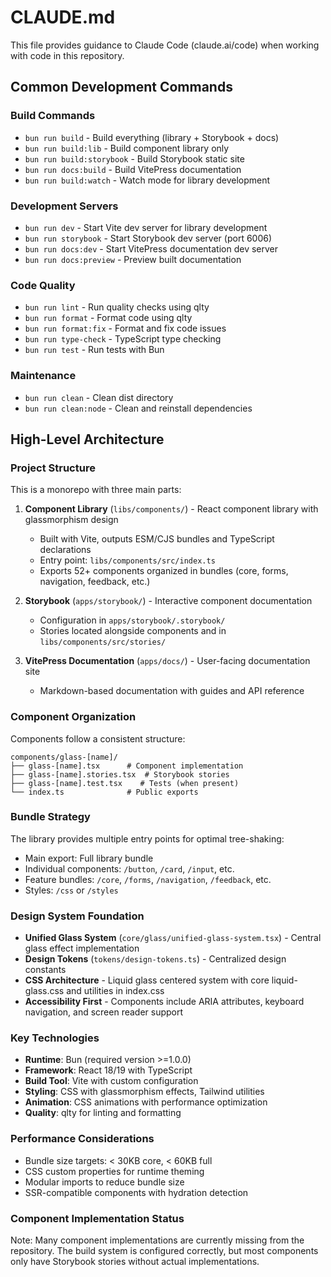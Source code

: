 # CLAUDE.md

This file provides guidance to Claude Code (claude.ai/code) when working with code in this repository.

## Common Development Commands

### Build Commands

- `bun run build` - Build everything (library + Storybook + docs)
- `bun run build:lib` - Build component library only
- `bun run build:storybook` - Build Storybook static site
- `bun run docs:build` - Build VitePress documentation
- `bun run build:watch` - Watch mode for library development

### Development Servers

- `bun run dev` - Start Vite dev server for library development
- `bun run storybook` - Start Storybook dev server (port 6006)
- `bun run docs:dev` - Start VitePress documentation dev server
- `bun run docs:preview` - Preview built documentation

### Code Quality

- `bun run lint` - Run quality checks using qlty
- `bun run format` - Format code using qlty
- `bun run format:fix` - Format and fix code issues
- `bun run type-check` - TypeScript type checking
- `bun run test` - Run tests with Bun

### Maintenance

- `bun run clean` - Clean dist directory
- `bun run clean:node` - Clean and reinstall dependencies

## High-Level Architecture

### Project Structure

This is a monorepo with three main parts:

1. **Component Library** (`libs/components/`) - React component library with glassmorphism design
   - Built with Vite, outputs ESM/CJS bundles and TypeScript declarations
   - Entry point: `libs/components/src/index.ts`
   - Exports 52+ components organized in bundles (core, forms, navigation, feedback, etc.)

2. **Storybook** (`apps/storybook/`) - Interactive component documentation
   - Configuration in `apps/storybook/.storybook/`
   - Stories located alongside components and in `libs/components/src/stories/`

3. **VitePress Documentation** (`apps/docs/`) - User-facing documentation site
   - Markdown-based documentation with guides and API reference

### Component Organization

Components follow a consistent structure:

```
components/glass-[name]/
├── glass-[name].tsx      # Component implementation
├── glass-[name].stories.tsx  # Storybook stories
├── glass-[name].test.tsx    # Tests (when present)
└── index.ts              # Public exports
```

### Bundle Strategy

The library provides multiple entry points for optimal tree-shaking:

- Main export: Full library bundle
- Individual components: `/button`, `/card`, `/input`, etc.
- Feature bundles: `/core`, `/forms`, `/navigation`, `/feedback`, etc.
- Styles: `/css` or `/styles`

### Design System Foundation

- **Unified Glass System** (`core/glass/unified-glass-system.tsx`) - Central glass effect implementation
- **Design Tokens** (`tokens/design-tokens.ts`) - Centralized design constants
- **CSS Architecture** - Liquid glass centered system with core liquid-glass.css and utilities in index.css
- **Accessibility First** - Components include ARIA attributes, keyboard navigation, and screen reader support

### Key Technologies

- **Runtime**: Bun (required version >=1.0.0)
- **Framework**: React 18/19 with TypeScript
- **Build Tool**: Vite with custom configuration
- **Styling**: CSS with glassmorphism effects, Tailwind utilities
- **Animation**: CSS animations with performance optimization
- **Quality**: qlty for linting and formatting

### Performance Considerations

- Bundle size targets: < 30KB core, < 60KB full
- CSS custom properties for runtime theming
- Modular imports to reduce bundle size
- SSR-compatible components with hydration detection

### Component Implementation Status

Note: Many component implementations are currently missing from the repository. The build system is configured correctly, but most components only have Storybook stories without actual implementations.
